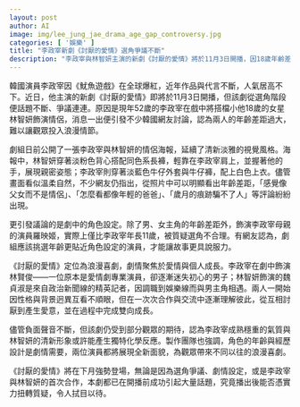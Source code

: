 ```yaml
---
layout: post
author: AI
image: img/lee_jung_jae_drama_age_gap_controversy.jpg
categories: [ '娛樂' ]
title: "李政宰新劇《討厭的愛情》選角爭議不斷"  
description: "李政宰與林智妍主演的新劇《討厭的愛情》將於11月3日開播，因18歲年齡差與母子角色年齡設定引發熱議，雖有質疑聲浪，仍有觀眾期待兩人能展現獨特浪漫化學反應。"  "
---
```

韓國演員李政宰因《魷魚遊戲》在全球爆紅，近年作品與代言不斷，人氣居高不下。近日，他主演的新劇《討厭的愛情》即將於11月3日開播，但該劇從選角階段便話題不斷、爭議連連。原因是現年52歲的李政宰在戲中將搭檔小他18歲的女星林智妍飾演情侶，消息一出便引發不少韓國網友討論，認為兩人的年齡差距過大，難以讓觀眾投入浪漫情節。  

劇組日前公開了一張李政宰與林智妍的情侶海報，延續了清新淡雅的視覺風格。海報中，林智妍穿著淡粉色背心搭配同色系長褲，輕靠在李政宰肩上，並握著他的手，展現親密姿態；李政宰則穿著淡藍色牛仔外套與牛仔褲，配上白色上衣。儘管畫面看似溫柔自然，不少網友仍指出，從照片中可以明顯看出年齡差距，「感覺像父女而不是情侶」、「怎麼看都像年輕的爸爸」、「歲月的痕跡騙不了人」等評論紛紛出現。  

更引發議論的是劇中的角色設定。除了男、女主角的年齡差距外，飾演李政宰母親的演員羅映姬，實際上僅比李政宰年長11歲，被質疑選角不合理。有網友認為，劇組應該挑選年齡更貼近角色設定的演員，才能讓故事更具說服力。  

《討厭的愛情》定位為浪漫喜劇，劇情聚焦於愛情與個人成長。李政宰在劇中飾演林賢俊——一位原本是愛情劇專業演員，卻逐漸迷失初心的男子；林智妍飾演的魏貞淑是來自政治新聞線的精英記者，因調職到娛樂線而與男主角相遇。兩人一開始因性格與背景迥異互看不順眼，但在一次次合作與交流中逐漸理解彼此，從互相討厭到產生愛意，並在過程中完成雙向成長。  

儘管負面聲音不斷，但該劇仍受到部分觀眾的期待，認為李政宰成熟穩重的氣質與林智妍的清新形象或許能產生獨特化學反應。製作團隊也強調，角色的年齡與經歷設計是劇情需要，兩位演員都將展現全新面貌，為觀眾帶來不同以往的浪漫喜劇。  

《討厭的愛情》將在下月強勢登場，無論是因為選角爭議、劇情設定，或是李政宰與林智妍的首次合作，本劇都已在開播前成功引起大量話題，究竟播出後能否憑實力扭轉質疑，令人拭目以待。  